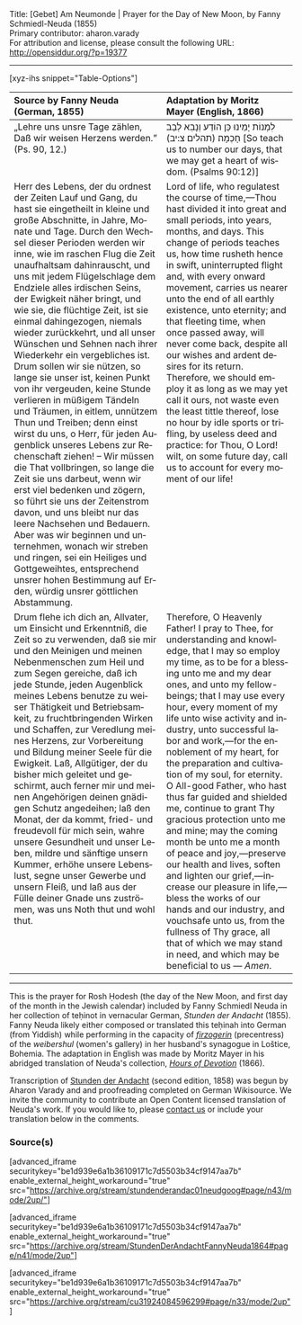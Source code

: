 <html>
<head></head>
<body>
Title: [Gebet] Am Neumonde | Prayer for the Day of New Moon, by Fanny Schmiedl-Neuda (1855)<br />
Primary contributor: aharon.varady<br />
For attribution and license, please consult the following URL: <a href="http://opensiddur.org/?p=19377">http://opensiddur.org/?p=19377</a>
<p />
<hr />

[xyz-ihs snippet="Table-Options"]<table style="margin-left: auto; margin-right: auto;" class="draggable">
<thead><tr><th id="x" style="text-align: left;">Source by Fanny Neuda (German, 1855)</th><th style="text-align: left;">Adaptation by Moritz Mayer (English, 1866)</th></tr></thead>
<tbody>
<tr><td style="vertical-align:top;">
<div class="german" lang="de">
„Lehre uns unsre Tage zählen, 
Daß wir weisen Herzens werden.” 
(Ps. 90, 12.) 
</span></div></td>

<td style="vertical-align:top;">
<div class="english" lang="en">
<span class="liturgy" lang="he">לִמְנוֹת יָמֵינוּ כֵּן הוֹדַע וְנָבִא לְבַב חָכְמָה׃</span> <span class="citation">(תהלים צ:יב)</span>
[So teach us to number our days, that we may get a heart of wisdom. (Psalms 90:12)]
</span></div></td></tr>


<tr><td style="vertical-align:top;">
<div class="german" lang="de">
Herr des Lebens, der du ordnest der Zeiten Lauf und Gang, du hast sie eingetheilt in kleine und große Abschnitte, in Jahre, Monate und Tage. Durch den Wechsel dieser Perioden werden wir inne, wie im raschen Flug die Zeit unaufhaltsam dahinrauscht, und uns mit jedem Flügelschlage dem Endziele alles irdischen Seins, der Ewigkeit näher bringt, und wie sie, die flüchtige Zeit, ist sie einmal dahingezogen, niemals wieder zurückkehrt, und all unser Wünschen und Sehnen nach ihrer Wiederkehr ein vergebliches ist. Drum sollen wir sie nützen, so lange sie unser ist, keinen Punkt von ihr vergeuden, keine Stunde verlieren in müßigem Tändeln und Träumen, in eitlem, unnützem Thun und Treiben; denn einst wirst du uns, o Herr, für jeden Augenblick unseres Lebens zur Rechenschaft ziehen! – Wir müssen die That vollbringen, so lange die Zeit sie uns darbeut, wenn wir erst viel bedenken und zögern, so führt sie uns der Zeitenstrom davon, und uns bleibt nur das leere Nachsehen und Bedauern. Aber was wir beginnen und unternehmen, wonach wir streben und ringen, sei ein Heiliges und Gottgeweihtes, entsprechend unsrer hohen Bestimmung auf Erden, würdig unsrer göttlichen Abstammung. 
</span></div></td>

<td style="vertical-align:top;">
<div class="english" lang="en">
Lord of life, who regulatest the course of time,—Thou hast divided it into great and small periods, into years, months, and days. This change of periods teaches us, how time rusheth hence in swift, uninterrupted flight and, with every onward movement, carries us nearer unto the end of all earthly existence, unto eternity; and that fleeting time, when once passed away, will never come back, despite all our wishes and ardent desires for its return. Therefore, we should employ it as long as we may yet call it ours, not waste even the least tittle thereof, lose no hour by idle sports or trifling, by useless deed and practice: for Thou, O Lord! wilt, on some future day, call us to account for every moment of our life!
</span></div></td></tr>


<tr><td style="vertical-align:top;">
<div class="german" lang="de">
Drum flehe ich dich an, Allvater, um Einsicht und Erkenntniß, die Zeit so zu verwenden, daß sie mir und den Meinigen und meinen Nebenmenschen zum Heil und zum Segen gereiche, daß ich jede Stunde, jeden Augenblick meines Lebens benutze zu weiser Thätigkeit und Betriebsamkeit, zu fruchtbringenden Wirken und Schaffen, zur Veredlung meines Herzens, zur Vorbereitung und Bildung meiner Seele für die Ewigkeit. Laß, Allgütiger, der du bisher mich geleitet und geschirmt, auch ferner mir und meinen Angehörigen deinen gnädigen Schutz angedeihen; laß den Monat, der da kommt, fried- und freudevoll für mich sein, wahre unsere Gesundheit und unser Leben, mildre und sänftige unsern Kummer, erhöhe unsere Lebenslust, segne unser Gewerbe und unsern Fleiß, und laß aus der Fülle deiner Gnade uns zuströmen, was uns Noth thut und wohl thut. 
</span></div></td>

<td style="vertical-align:top;">
<div class="english" lang="en">
Therefore, O Heavenly Father! I pray to Thee, for understanding and knowledge, that I may so employ my time, as to be for a blessing unto me and my dear ones, and unto my fellow-beings; that I may use every hour, every moment of my life unto wise activity and industry, unto successful labor and work,—for the ennoblement of my heart, for the preparation and cultivation of my soul, for eternity. O All-good Father, who hast thus far guided and shielded me, continue to grant Thy gracious protection unto me and mine; may the coming month be unto me a month of peace and joy,—preserve our health and lives, soften and lighten our grief,—increase our pleasure in life,—bless the works of our hands and our industry, and vouchsafe unto us, from the fullness of Thy grace, all that of which we may stand in need, and which may be beneficial to us — <em>Amen</em>.
</span></div></td></tr>
</tbody></table>

<hr />

This is the prayer for Rosh Ḥodesh (the day of the New Moon, and first day of the month in the Jewish calendar) included by Fanny Schmiedl Neuda in her collection of teḥinot in vernacular German, <em>Stunden der Andacht</em> (1855). Fanny Neuda likely either composed or translated this teḥinah into German (from Yiddish) while performing in the capacity of <a href="https://en.wikipedia.org/wiki/Firzogerin"><em>firzogerin</em></a> (precentress) of the <em>weibershul</em> (women's gallery) in her husband's synagogue in Loštice, Bohemia. The adaptation in English was made by Moritz Mayer in his abridged translation of Neuda's collection, <em><a href="https://opensiddur.org/compilations/tkhines/an-abridged-english-translation-of-fanny-neudas-stunden-der-andacht-by-moritz-mayer-1866/">Hours of Devotion</a></em> (1866).

Transcription of <a href="https://opensiddur.org/prayers-for/tkhines/stunden-der-andacht-hours-of-devotion-by-fanny-schmiedl-neuda/">Stunden der Andacht</a> (second edition, 1858) was begun by Aharon Varady and and proofreading completed on German Wikisource. We invite the community to contribute an Open Content licensed translation of Neuda's work. If you would like to, please <a href="https://opensiddur.org/contact/">contact us</a> or include your translation below in the comments.

<h3>Source(s)</h3>

[advanced_iframe securitykey="be1d939e6a1b36109171c7d5503b34cf9147aa7b" enable_external_height_workaround="true" src="https://archive.org/stream/stundenderandac01neudgoog#page/n43/mode/2up/"]

[advanced_iframe securitykey="be1d939e6a1b36109171c7d5503b34cf9147aa7b" enable_external_height_workaround="true" src="https://archive.org/stream/StundenDerAndachtFannyNeuda1864#page/n41/mode/2up"]

[advanced_iframe securitykey="be1d939e6a1b36109171c7d5503b34cf9147aa7b" enable_external_height_workaround="true" src="https://archive.org/stream/cu31924084596299#page/n33/mode/2up"]
</body>
</html>